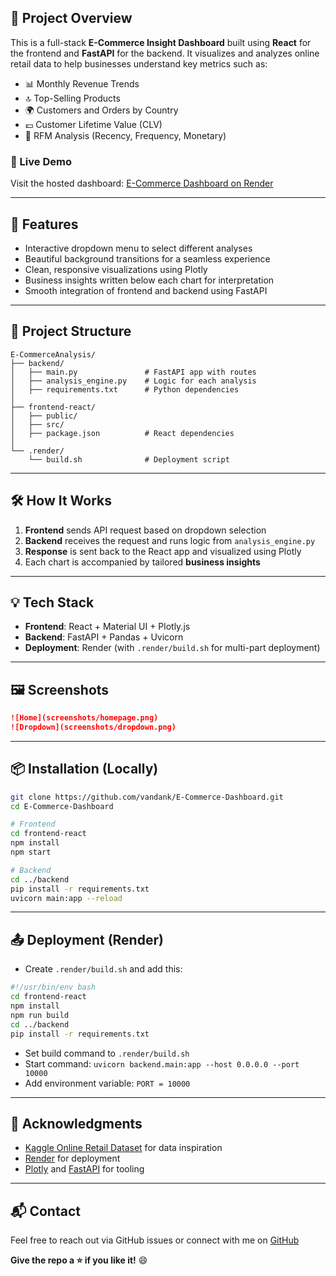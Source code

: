 ## 📖 Project Overview

This is a full-stack **E-Commerce Insight Dashboard** built using **React** for the frontend and **FastAPI** for the backend. It visualizes and analyzes online retail data to help businesses understand key metrics such as:

* 📊 Monthly Revenue Trends
* 🔝 Top-Selling Products
* 🌍 Customers and Orders by Country
* 💷 Customer Lifetime Value (CLV)
* 🧠 RFM Analysis (Recency, Frequency, Monetary)

### 🔗 Live Demo

Visit the hosted dashboard: [E-Commerce Dashboard on Render](https://e-commerce-dashboard-8wvq.onrender.com/)

---

## 🚀 Features

* Interactive dropdown menu to select different analyses
* Beautiful background transitions for a seamless experience
* Clean, responsive visualizations using Plotly
* Business insights written below each chart for interpretation
* Smooth integration of frontend and backend using FastAPI

---

## 📁 Project Structure

```
E-CommerceAnalysis/
├── backend/
│   ├── main.py               # FastAPI app with routes
│   ├── analysis_engine.py    # Logic for each analysis
│   ├── requirements.txt      # Python dependencies
│
├── frontend-react/
│   ├── public/
│   ├── src/
│   ├── package.json          # React dependencies
│
└── .render/
    └── build.sh              # Deployment script
```

---

## 🛠️ How It Works

1. **Frontend** sends API request based on dropdown selection
2. **Backend** receives the request and runs logic from `analysis_engine.py`
3. **Response** is sent back to the React app and visualized using Plotly
4. Each chart is accompanied by tailored **business insights**

---

## 💡 Tech Stack

* **Frontend**: React + Material UI + Plotly.js
* **Backend**: FastAPI + Pandas + Uvicorn
* **Deployment**: Render (with `.render/build.sh` for multi-part deployment)

---

## 🖼️ Screenshots


```md
![Home](screenshots/homepage.png)
![Dropdown](screenshots/dropdown.png)
```

---

## 📦 Installation (Locally)

```bash
git clone https://github.com/vandank/E-Commerce-Dashboard.git
cd E-Commerce-Dashboard

# Frontend
cd frontend-react
npm install
npm start

# Backend
cd ../backend
pip install -r requirements.txt
uvicorn main:app --reload
```

---

## 📤 Deployment (Render)

* Create `.render/build.sh` and add this:

```bash
#!/usr/bin/env bash
cd frontend-react
npm install
npm run build
cd ../backend
pip install -r requirements.txt
```

* Set build command to `.render/build.sh`
* Start command: `uvicorn backend.main:app --host 0.0.0.0 --port 10000`
* Add environment variable: `PORT = 10000`

---

## 🙌 Acknowledgments

* [Kaggle Online Retail Dataset](https://www.kaggle.com/datasets) for data inspiration
* [Render](https://render.com/) for deployment
* [Plotly](https://plotly.com/) and [FastAPI](https://fastapi.tiangolo.com/) for tooling

---

## 📬 Contact

Feel free to reach out via GitHub issues or connect with me on [GitHub](https://github.com/vandank)

**Give the repo a ⭐ if you like it!** 😄

